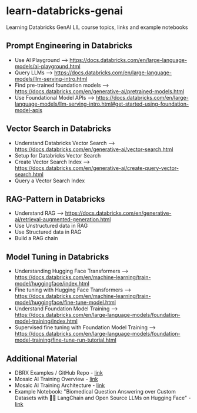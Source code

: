 # learn-databricks-genai

Learning Databricks GenAI LIL course topics, links and example notebooks

## Prompt Engineering in Databricks	
	
- Use AI Playground --> https://docs.databricks.com/en/large-language-models/ai-playground.html
- Query LLMs --> https://docs.databricks.com/en/large-language-models/llm-serving-intro.html
- Find pre-trained foundation models --> https://docs.databricks.com/en/generative-ai/pretrained-models.html
- Use Foundational Model APIs --> https://docs.databricks.com/en/large-language-models/llm-serving-intro.html#get-started-using-foundation-model-apis

## Vector Search in Databricks
		
- Understand Databricks Vector Search --> https://docs.databricks.com/en/generative-ai/vector-search.html
- Setup for Databricks Vector Search
- Create Vector Search Index --> https://docs.databricks.com/en/generative-ai/create-query-vector-search.html
- Query a Vector Search Index 

## RAG-Pattern in Databricks		

- Understand RAG --> https://docs.databricks.com/en/generative-ai/retrieval-augmented-generation.html
- Use Unstructured data in RAG
- Use Structured data in RAG
- Build a RAG chain

## Model Tuning in Databricks		

- Understanding Hugging Face Transformers --> https://docs.databricks.com/en/machine-learning/train-model/huggingface/index.html
- Fine tuning with Hugging Face Transformers --> https://docs.databricks.com/en/machine-learning/train-model/huggingface/fine-tune-model.html
- Understand Foundation Model Training --> https://docs.databricks.com/en/large-language-models/foundation-model-training/index.html
- Supervised fine tuning with Foundation Model Training --> https://docs.databricks.com/en/large-language-models/foundation-model-training/fine-tune-run-tutorial.html

## Additional Material

- DBRX Examples / GitHub Repo - [link](https://github.com/databricks/dbrx)
- Mosaic AI Training Overview - [link](https://www.databricks.com/product/machine-learning/mosaic-ai-training)
- Mosaic AI Training Architecture - [link](https://www.databricks.com/blog/mosaic-ai-training-capabilities)
- Example Notebook: "Biomedical Question Answering over Custom Datasets with 🦜️🔗 LangChain and Open Source LLMs on Hugging Face" - [link](https://notebooks.databricks.com/notebooks/HLS/hls-llm-doc-qa/index.html#hls-llm-doc-qa_1.html)
